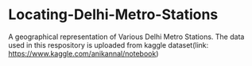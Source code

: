 # Locating-Delhi-Metro-Stations

A geographical representation of Various Delhi Metro Stations. The data used in this respository is uploaded from kaggle dataset(link: https://www.kaggle.com/anikannal/notebook)
